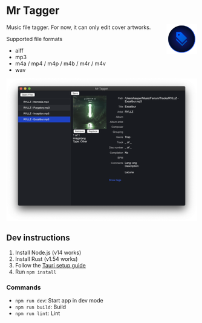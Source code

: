 # Mr Tagger

<div>
  <img src="assets/Logo%201024.png" align="right" alt="Size Limit logo by Anton Lovchikov" width="80" height="80">
</div>

Music file tagger. For now, it can only edit cover artworks.

Supported file formats
- aiff
- mp3
- m4a / mp4 / m4p / m4b / m4r / m4v
- wav

![Screenshot](assets/screenshot.png)

## Dev instructions

1. Install Node.js (v14 works)
2. Install Rust (v1.54 works)
3. Follow the [Tauri setup guide](https://tauri.studio/en/docs/getting-started/intro)
4. Run `npm install`

### Commands
- `npm run dev`: Start app in dev mode
- `npm run build`: Build
- `npm run lint`: Lint
